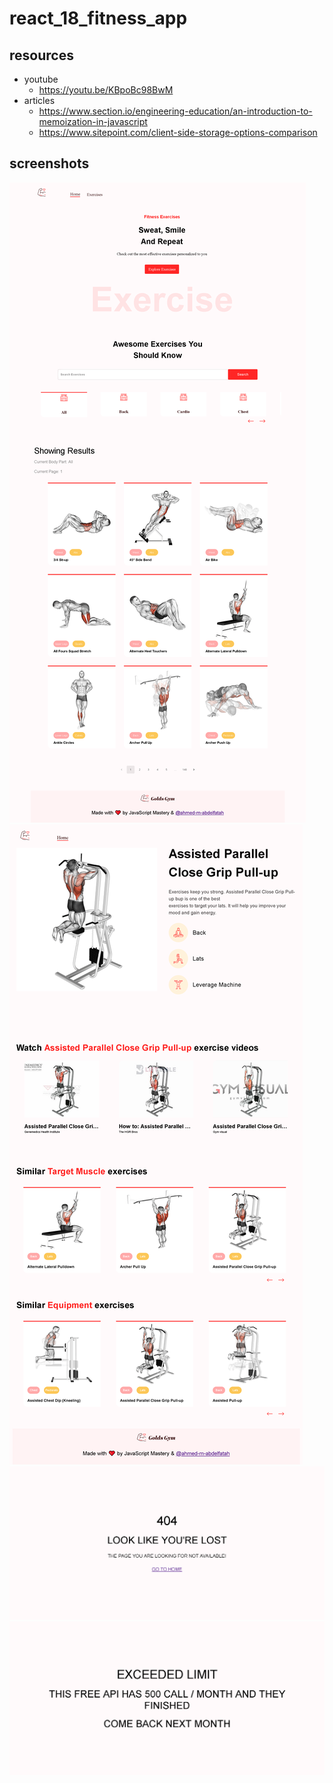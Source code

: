 # react_18_fitness_app

## resources

- youtube
  - https://youtu.be/KBpoBc98BwM
- articles
  - https://www.section.io/engineering-education/an-introduction-to-memoization-in-javascript
  - https://www.sitepoint.com/client-side-storage-options-comparison

## screenshots

![screenshot](./screenshots/Home%20-%20Golds%20gym.png)
![screenshot](./screenshots/assisted%20parallel%20close%20grip%20pull-up%20-%20Golds%20gym.png)
![screenshot](./screenshots/404%20-%20Golds%20gym.png)
![screenshot](./screenshots/Exceeded%20limit%20-%20Golds%20gym.png)
